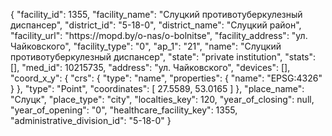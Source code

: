 {
    "facility_id": 1355,
    "facility_name": "Слуцкий противотуберкулезный диспансер",
    "district_id": "5-18-0",
    "district_name": "Слуцкий район",
    "facility_url": "https:\/\/mopd.by\/o-nas\/o-bolnitse",
    "facility_address": "ул. Чайковского",
    "facility_type": "0",
    "ap_1": "21",
    "name": "Слуцкий противотуберкулезный диспансер",
    "state": "private institution",
    "stats": [],
    "med_id": 10215735,
    "address": "ул. Чайковского",
    "devices": [],
    "coord_x_y": {
        "crs": {
            "type": "name",
            "properties": {
                "name": "EPSG:4326"
            }
        },
        "type": "Point",
        "coordinates": [
            27.5589,
            53.0165
        ]
    },
    "place_name": "Слуцк",
    "place_type": "city",
    "localties_key": 120,
    "year_of_closing": null,
    "year_of_opening": "0",
    "healthcare_facility_key": 1355,
    "administrative_division_id": "5-18-0"
}